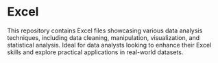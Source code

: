 # Excel

This repository contains Excel files showcasing various data analysis techniques, including data cleaning, manipulation, visualization, and statistical analysis. Ideal for data analysts looking to enhance their Excel skills and explore practical applications in real-world datasets.
